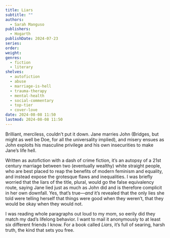```yaml
---
title: Liars
subtitle: ""
authors:
  - Sarah Manguso
publishers:
  - Hogarth
publishDate: 2024-07-23
series: 
order: 
weight: 
genres:
  - fiction
  - literary
shelves:
  - autofiction
  - abuse
  - marriage-is-hell
  - trauma-therapy
  - mental-health
  - social-commentary
  - top-tier
  - cover-love
date: 2024-08-08 11:50
lastmod: 2024-08-08 11:50
---
```

Brilliant, merciless, couldn’t put it down. Jane marries John (Bridges, but might as well be Doe, for all the universality implied), and misery ensues as John exploits his masculine privilege and his own insecurities to make Jane’s life hell. 

Written as autofiction with a dash of crime fiction, it’s an autopsy of a 21st century marriage between two (eventually wealthy) white straight people, who are best placed to reap the benefits of modern feminism and equality, and instead expose the grotesque flaws and inequalities. I was briefly worried that the liars of the title, plural, would go the false equivalency route, saying Jane lied just as much as John did and is therefore complicit in her own downfall. Yes, that’s true—<i>and</i> it’s revealed that the only lies she told were telling herself that things were good when they weren’t, that they would be okay when they would not.

I was reading whole paragraphs out loud to my mom, so eerily did they match my dad’s lifelong behavior. I want to mail it anonymously to at least six different friends I know. For a book called <i>Liars</i>, it’s full of searing, harsh truth, the kind that sets you free.